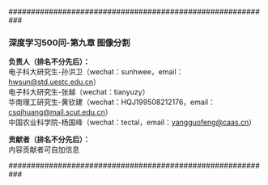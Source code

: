 ###########################################################

### 深度学习500问-第九章 图像分割

**负责人（排名不分先后）：**  
电子科大研究生-孙洪卫（wechat：sunhwee，email：hwsun@std.uestc.edu.cn）  
电子科大研究生-张越（wechat：tianyuzy）  
华南理工研究生-黄钦建（wechat：HQJ199508212176，email：csqjhuang@mail.scut.edu.cn）  
中国农业科学院-杨国峰（wechat：tectal，email：yangguofeng@caas.cn） 

**贡献者（排名不分先后）：**  
内容贡献者可自加信息

###########################################################
